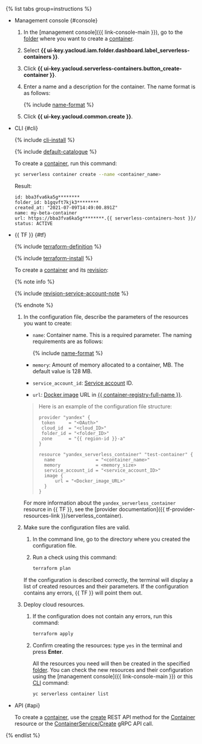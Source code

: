 {% list tabs group=instructions %}

- Management console {#console}

   1. In the [management console]({{ link-console-main }}), go to the [folder](../../resource-manager/concepts/resources-hierarchy.md#folder) where you want to create a [container](../../serverless-containers/concepts/container.md).
   1. Select **{{ ui-key.yacloud.iam.folder.dashboard.label_serverless-containers }}**.
   1. Click **{{ ui-key.yacloud.serverless-containers.button_create-container }}**.
   1. Enter a name and a description for the container. The name format is as follows:

      {% include [name-format](../../_includes/name-format.md) %}

   1. Click **{{ ui-key.yacloud.common.create }}**.

- CLI {#cli}

   {% include [cli-install](../cli-install.md) %}

   {% include [default-catalogue](../default-catalogue.md) %}

   To create a [container](../../serverless-containers/concepts/container.md), run this command:

   ```bash
   yc serverless container create --name <container_name>
   ```

   Result:

   ```text
   id: bba3fva6ka5g********
   folder_id: b1gqvft7kjk3********
   created_at: "2021-07-09T14:49:00.891Z"
   name: my-beta-container
   url: https://bba3fva6ka5g********.{{ serverless-containers-host }}/
   status: ACTIVE
   ```

- {{ TF }} {#tf}

   {% include [terraform-definition](../../_tutorials/_tutorials_includes/terraform-definition.md) %}

   {% include [terraform-install](../../_includes/terraform-install.md) %}

   To create a [container](../../serverless-containers/concepts/container.md) and its [revision](../../serverless-containers/operations/manage-revision.md):

   {% note info %}

   {% include [revision-service-account-note](revision-service-account-note.md) %}

   {% endnote %}

   1. In the configuration file, describe the parameters of the resources you want to create:
      * `name`: Container name. This is a required parameter. The naming requirements are as follows:

         {% include [name-format](../../_includes/name-format.md) %}

      * `memory`: Amount of memory allocated to a container, MB. The default value is 128 MB.
      * `service_account_id`: [Service account](../../iam/concepts/users/service-accounts.md) ID.
      * `url`: [Docker image](../../container-registry/concepts/docker-image.md) URL in [{{ container-registry-full-name }}](../../container-registry/).

      > Here is an example of the configuration file structure:
      >
      > ```hcl
      > provider "yandex" {
      >  token     = "<OAuth>"
      >  cloud_id  = "<cloud_ID>"
      >  folder_id = "<folder_ID>"
      >  zone      = "{{ region-id }}-a"
      > }
      >
      > resource "yandex_serverless_container" "test-container" {
      >   name               = "<container_name>"
      >   memory             = <memory_size>
      >   service_account_id = "<service_account_ID>"
      >   image {
      >       url = "<Docker_image_URL>"
      >   }
      > }
      > ```

      For more information about the `yandex_serverless_container` resource in {{ TF }}, see the [provider documentation]({{ tf-provider-resources-link }}/serverless_container).
   1. Make sure the configuration files are valid.
      1. In the command line, go to the directory where you created the configuration file.
      1. Run a check using this command:

         ```bash
         terraform plan
         ```

      If the configuration is described correctly, the terminal will display a list of created resources and their parameters. If the configuration contains any errors, {{ TF }} will point them out.
   1. Deploy cloud resources.
      1. If the configuration does not contain any errors, run this command:

         ```bash
         terraform apply
         ```

      1. Confirm creating the resources: type `yes` in the terminal and press **Enter**.

         All the resources you need will then be created in the specified [folder](../../resource-manager/concepts/resources-hierarchy.md#folder). You can check the new resources and their configuration using the [management console]({{ link-console-main }}) or this [CLI](../../cli/) command:

         ```bash
         yc serverless container list
         ```

- API {#api}

   To create a [container](../../serverless-containers/concepts/container.md), use the [create](../../serverless-containers/containers/api-ref/Container/create.md) REST API method for the [Container](../../serverless-containers/containers/api-ref/Container/index.md) resource or the [ContainerService/Create](../../serverless-containers/containers/api-ref/grpc/container_service.md#Create) gRPC API call.

{% endlist %}